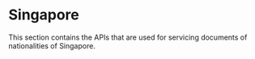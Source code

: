 # Singapore

This section contains the APIs that are used for servicing documents of nationalities of Singapore.
